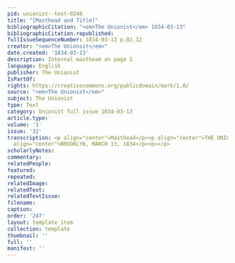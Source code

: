 ```yaml
---
pid: unionist--text-0248
title: "[Masthead and Title]"
bibliographicCitation: "<em>The Unionist</em> 1834-03-13"
bibliographicCitation.republished: 
fullIssueSequenceNumber: 1834-03-13 p.02.12
creator: "<em>The Unionsit</em>"
date.created: '1834-03-13'
description: Internal masthead on page 2
language: English
publisher: The Unionist
IsPartOf: 
rights: https://creativecommons.org/publicdomain/mark/1.0/
source: "<em>The Unionist</em>"
subject: The Unionist
type: Text
category: Unionist full issue 1834-03-13
article.type: 
volume: '1'
issue: '32'
transcription: <p align="center">Masthead</p><p align="center">THE UNIONIST.</p><p
  align="center">BROOKLYN, MARCH 13, 1834</p><p></p>
scholarlyNotes: 
commentary: 
relatedPeople: 
featured: 
repeated: 
relatedImage: 
relatedText: 
relatedTextIssue: 
filename: 
caption: 
order: '247'
layout: template_item
collection: template
thumbnail: ''
full: ''
manifest: ''
---
```

